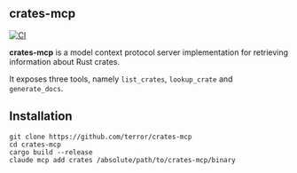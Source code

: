 ## crates-mcp

[![CI](https://github.com/terror/crates-mcp/actions/workflows/ci.yaml/badge.svg)](https://github.com/terror/crates-mcp/actions/workflows/ci.yaml)

**crates-mcp** is a model context protocol server implementation for retrieving
information about Rust crates.

It exposes three tools, namely `list_crates`, `lookup_crate` and
`generate_docs`.

## Installation

```
git clone https://github.com/terror/crates-mcp
cd crates-mcp
cargo build --release
claude mcp add crates /absolute/path/to/crates-mcp/binary
```
